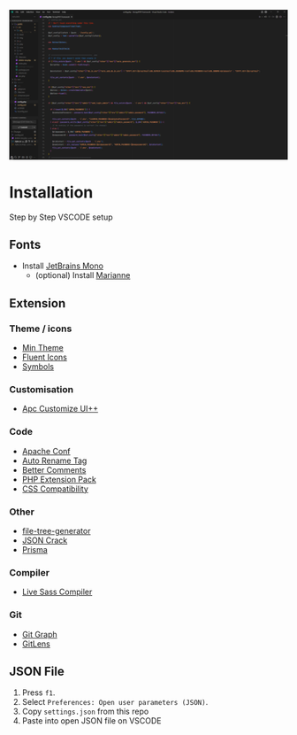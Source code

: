 ![alt text](images/image.png)

# Installation
Step by Step VSCODE setup

## Fonts
- Install [JetBrains Mono](https://www.jetbrains.com/fr-fr/lp/mono/)
    - (optional) Install [Marianne](https://www.systeme-de-design.gouv.fr/fondamentaux/typographie/)

## Extension

### Theme / icons
- [Min Theme](https://marketplace.visualstudio.com/items?itemName=miguelsolorio.min-theme)
- [Fluent Icons](https://marketplace.visualstudio.com/items?itemName=miguelsolorio.fluent-icons)
- [Symbols](https://marketplace.visualstudio.com/items?itemName=miguelsolorio.symbols)

### Customisation
- [Apc Customize UI++](https://marketplace.visualstudio.com/items?itemName=drcika.apc-extension)

### Code
- [Apache Conf](https://marketplace.visualstudio.com/items?itemName=mrmlnc.vscode-apache)
- [Auto Rename Tag](https://marketplace.visualstudio.com/items?itemName=formulahendry.auto-rename-tag)
- [Better Comments](https://marketplace.visualstudio.com/items?itemName=aaron-bond.better-comments)
- [PHP Extension Pack](https://marketplace.visualstudio.com/items?itemName=xdebug.php-pack)
- [CSS Compatibility](https://marketplace.visualstudio.com/items?itemName=vivek9patel.vscode-css-compatibility)

### Other
- [file-tree-generator](https://marketplace.visualstudio.com/items?itemName=Shinotatwu-DS.file-tree-generator)
- [JSON Crack](https://marketplace.visualstudio.com/items?itemName=AykutSarac.jsoncrack-vscode)
- [Prisma](https://marketplace.visualstudio.com/items?itemName=Prisma.prisma)

### Compiler
- [Live Sass Compiler](https://marketplace.visualstudio.com/items?itemName=glenn2223.live-sass)

### Git
- [Git Graph](https://marketplace.visualstudio.com/items?itemName=mhutchie.git-graph)
- [GitLens](https://marketplace.visualstudio.com/items?itemName=eamodio.gitlens)

## JSON File
1. Press ``f1``.
1. Select ``Preferences: Open user parameters (JSON)``.
1. Copy ``settings.json`` from this repo
1. Paste into open JSON file on VSCODE
